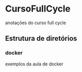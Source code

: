 # CursoFullCycle
anotações do curso full cycle

## Estrutura de diretórios

### docker
exemplos da aula de docker




